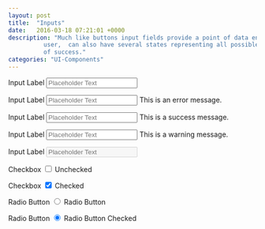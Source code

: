 ```yaml
---
layout: post
title:  "Inputs"
date:   2016-03-18 07:21:01 +0000
description: "Much like buttons input fields provide a point of data entry to the
          user,  can also have several states representing all possible states
          of success."
categories: "UI-Components"
---
```

<label for="demo">Input Label</label>
<input type="text" name="demo" placeholder="Placeholder Text">
<br>

<label for="error">Input Label</label>
<input type="text" name="error" placeholder="Placeholder Text" class="validation--error">
<label for="error" class="validation validation--error">This is an error message.</label>
<br>

<label for="success">Input Label</label>
<input type="text" name="success" placeholder="Placeholder Text" class="validation--success">
<label for="success" class="validation validation--success">This is a success message.</label>
<br>

<label for="warning">Input Label</label>
<input type="text" name="warning" placeholder="Placeholder Text" class="validation--warning">
<label for="warning" class="validation validation--warning">This is a warning message.</label>
<br>

<label for="disabled">Input Label</label>
<input type="text" name="disabled" placeholder="Placeholder Text" disabled>
<br>

<label>Checkbox</label>
<input type="checkbox" name="checkbox-test" class="checkbox">
<label for="checkbox-test">Unchecked</label>

<label>Checkbox</label>
<input type="checkbox" name="checkbox-test2" class="checkbox" checked>
<label for="checkbox-test2">Checked</label>

<label>Radio Button</label>
<input type="radio" name="radio-test" class="radio-button">
<label for="radio-test">Radio Button</label>

<label>Radio Button</label>
<input type="radio" name="radio-test2" class="radio-button" checked>
<label for="radio-test2">Radio Button Checked</label>

